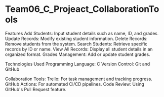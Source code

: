 # Team06_C_Projeact_CollaborationTools

Features
Add Students: Input student details such as name, ID, and grades.
Update Records: Modify existing student information.
Delete Records: Remove students from the system.
Search Students: Retrieve specific records by ID or name.
View All Records: Display all student details in an organized format.
Grades Management: Add or update student grades.

Technologies Used
Programming Language: C
Version Control: Git and GitHub

Collaboration Tools:
Trello: For task management and tracking progress.
GitHub Actions: For automated CI/CD pipelines.
Code Review: Using GitHub's Pull Request feature.